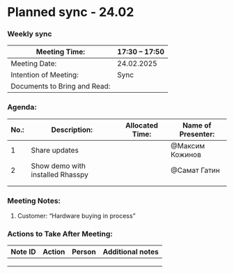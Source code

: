 # Planned sync - 24.02

### Weekly sync

| Meeting Time: | 17:30 – 17:50 |
| --- | --- |
| Meeting Date: | 24.02.2025 |
| Intention of Meeting: | Sync |
| Documents to Bring and Read: |  |

### Agenda:

| No.: | Description: | Allocated Time: | Name of Presenter: |
| --- | --- | --- | --- |
| 1 | Share updates |  | @Максим Кожинов  |
| 2 | Show demo with installed Rhasspy |  | @Самат Гатин  |
|  |  |  |  |
|  |  |  |  |

### Meeting Notes:

1. Customer: “Hardware buying in process” 

### Actions to Take After Meeting:

| Note ID | Action | Person | Additional notes |
| --- | --- | --- | --- |
|  |  |  |  |
|  |  |  |  |
|  |  |  |  |
